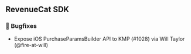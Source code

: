 ## RevenueCat SDK
### 🐞 Bugfixes
* Expose iOS PurchaseParamsBuilder API to KMP (#1028) via Will Taylor (@fire-at-will)

